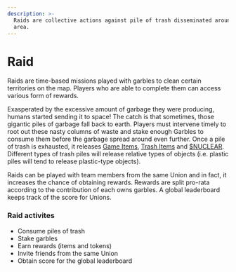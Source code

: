 ```yaml
---
description: >-
  Raids are collective actions against pile of trash disseminated around your
  area.
---
```


# Raid

Raids are time-based missions played with garbles to clean certain territories on the map. Players who are able to complete them can access various form of rewards.&#x20;

Exasperated by the excessive amount of garbage they were producing, humans started sending it to space! The catch is that sometimes, those gigantic piles of garbage fall back to earth. Players must intervene timely to root out these nasty columns of waste and stake enough Garbles to consume them before the garbage spread around even further. Once a pile of trash is exhausted, it releases [Game Items](../resources/game-items/), [Trash Items](../resources/nft/trash-items.md) and [$NUCLEAR](../tokenomics/usdnuclear.md). Different types of trash piles will release relative types of objects (i.e. plastic piles will tend to release plastic-type objects).

Raids can be played with team members from the same Union and in fact, it increases the chance of obtaining rewards. Rewards are split pro-rata according to the contribution of each owns garbles. A global leaderboard keeps track of the score for Unions.&#x20;

### Raid activites

* Consume piles of trash
* Stake garbles
* Earn rewards (items and tokens)
* Invite friends from the same Union
* Obtain score for the global leaderboard
